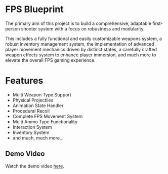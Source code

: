 # FPS Blueprint

The primary aim of this project is to build a comprehensive, adaptable first-person shooter system with a focus on robustness and modularity. 

This includes a fully functional and easily customizable weapons system, a robust inventory management system, the implementation of advanced player movement mechanics driven by distinct states, a carefully crafted weapon effects system to enhance player immersion, and much more to elevate the overall FPS gaming experience.

# Features
- Multi Weapon Type Support
- Physical Projectiles
- Animation State Handler
- Procedural Recoil
- Complete FPS Movement System
- Multi Ammo Type Functionality
- Interaction System
- Inventory System
- and much, much more...


## Demo Video

Watch the demo video [here](https://www.youtube.com/watch?v=wOqnevJ0jyI).
